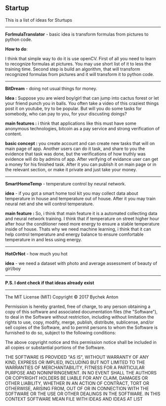 **Startup**
-----------------------------------------------

This is a list of ideas for Sturtups

-----------------------------------------------


**ForlmulaTranslator** - basic idea is transform formulas from pictures to python code.

**How to do**: 

I think that simple way to do it is use openCV.
First of all you need to learn to recognize formulas at pictures. You may use short list of it to less the training time. Second step is build an algorithm, that will transform recognized formulas from pictures and it will transform it to python code.

-----------------------------------------------

**BitDream** - doing not usual things for money.

**Idea :** Suppose you are wierd boy/girl that can jump into cactus forest or let your friend punch you in balls. You often take a video of this craziest things post it on youtube, try to be popular. But will you do some tasks for somebody, who can pay to you, for your discusting doings?

**main features :** i think that applications like this must have some anonymous technologies, bitcoin as a pay service and strong verification of content. 

**basic concept :** you create account and can create new tasks that will on main page of app. Another users can do it task, and share to you the evidence that task was done, but the verifications of how truthly was evidence will do by admins of app. After verifying of evidance user can get a money for his finished task. After it you can publish it on main page or in the relevant section, or make it private and just take your money.

----------------------------------------------

**SmartHomeTemp** - temperature control by neural network.

**idea** - if you got a smart home tool kit you may collect data about temperature in house and temperature out  of house. After it you may train neural net and she will control temperature.

**main feature :** So, i think that main feature it is a automated collecting data and neural network training. I think that if temperature on street higher hour after hour the conditioner need more energy to ensure a stable temperature inside of house. Thats why we need machine learning, i think that it can help control temperature and energy balance to ensure comfortable temperature in and  less using energy.

----------------------------------------------

**HotOrNot** - how much you hot

**idea** - we need a dataset  with photo and average assessment of beauty of girl/boy


----------------------------------------------

**P.S. I dont check if that ideas already exist**
__________________________________
The MIT License (MIT)
Copyright © 2017 Bychek Anton

Permission is hereby granted, free of charge, to any person obtaining a copy of this software and associated documentation files (the "Software"), to deal in the Software without restriction, including without limitation the rights to use, copy, modify, merge, publish, distribute, sublicense, and/or sell copies of the Software, and to permit persons to whom the Software is furnished to do so, subject to the following conditions:

The above copyright notice and this permission notice shall be included in all copies or substantial portions of the Software.

THE SOFTWARE IS PROVIDED "AS IS", WITHOUT WARRANTY OF ANY KIND, EXPRESS OR IMPLIED, INCLUDING BUT NOT LIMITED TO THE WARRANTIES OF MERCHANTABILITY, FITNESS FOR A PARTICULAR PURPOSE AND NONINFRINGEMENT. IN NO EVENT SHALL THE AUTHORS OR COPYRIGHT HOLDERS BE LIABLE FOR ANY CLAIM, DAMAGES OR OTHER LIABILITY, WHETHER IN AN ACTION OF CONTRACT, TORT OR OTHERWISE, ARISING FROM, OUT OF OR IN CONNECTION WITH THE SOFTWARE OR THE USE OR OTHER DEALINGS IN THE SOFTWARE.
IN THIS CONTEXT SOFTWARE MEAN FILE WITH IDEAS AND IDEAS AT LIST
